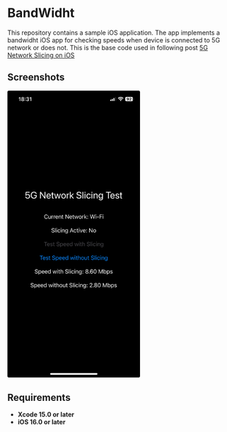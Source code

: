 
# BandWidht
This repository contains a sample iOS application. The app implements a bandwidht iOS app for checking speeds when device is connected to 5G network or does not. This is the base code used in following post [5G Network Slicing on iOS](https://javios.eu/swift/5g-network-slicing-on-ios/)


## Screenshots
<img src="media/review.jpeg" alt="Texto alternativo" width="300">

## Requirements

- **Xcode 15.0 or later**
- **iOS 16.0 or later**

